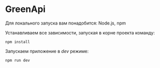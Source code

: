 # GreenApi
Для локального запуска вам понадобится: Node.js, npm

Устанавливаем все зависимости, запуская в корне проекта команду:
```
npm install
```
Запускаем приложение в *dev* режиме:
```
npm run dev
```
